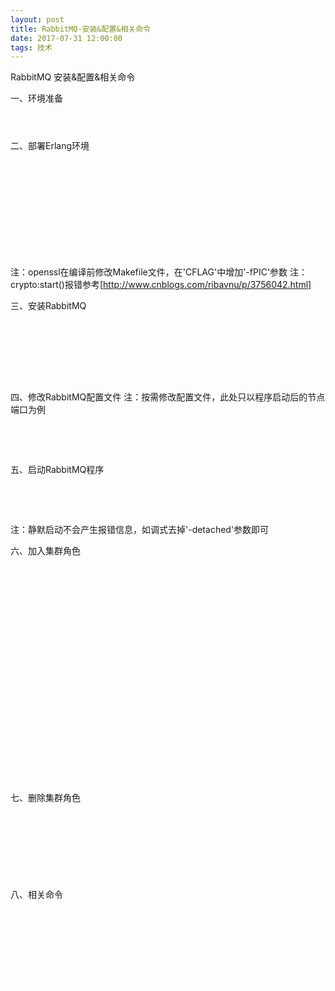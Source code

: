 ```yaml
---
layout: post
title: RabbitMQ-安装&配置&相关命令
date: 2017-07-31 12:00:00
tags: 技术
---
```

RabbitMQ 安装&配置&相关命令

一、环境准备

<font color=white>

```
	yum -y install make gcc gcc-c++ kernel-devel m4 ncurses-devel openssl-devel
```

</font>

二、部署Erlang环境

<font color=white>

```
	wget http://erlang.org/download/otp_src_18.3.tar.gz
	
	tar xvf otp_src_18.3.tar.gz
	
	mv otp_src_18.3 erlang/ && cd erlang/

	./configure --prefix=/data/home/user00/playcrab/usr/erlang/ --with-ssl=/data/home/user00/playcrab/usr/openssl/ -enable-threads -enable-smmp-support -enable-kernel-poll --enable-hipe --without-javac
	
	make && make install
```

</font>

注：openssl在编译前修改Makefile文件，在'CFLAG'中增加'-fPIC'参数
注：crypto:start()报错参考[http://www.cnblogs.com/ribavnu/p/3756042.html]

三、安装RabbitMQ

<font color=white>

```
	yum install xmlto
	
	xz -d rabbitmq-server-generic-unix-3.6.5.tar.xz
	
	tar xf rabbitmq-server-generic-unix-3.6.5.tar
	
	cp rabbitmq-server-3.6.5 /data/home/user00/playcrab/usr/
```

</font>

四、修改RabbitMQ配置文件
注：按需修改配置文件，此处只以程序启动后的节点端口为例

<font color=white>

```
	配置文件路径：./rabbitmq-server-3.6.5/etc/rabbitmq/rabbitmq-env.conf
	
	节点端口：RABBITMQ_NODE_PORT=57000
```	

</font>

五、启动RabbitMQ程序

<font color=white>

```
	目录：./rabbitmq-server-3.6.5/sbin
	
	静默启动：rabbitmq-server -detached
```

</font>

注：静默启动不会产生报错信息，如调式去掉'-detached'参数即可

六、加入集群角色

<font color=white>

```
	1、将.erlang.cookie文件拷贝到即将要加入的主机上
	
	2、添加主机名：
		rabbitmq-1：
			vim /etc/hosts
			IP+hostname [rabbitmq-2的ip与主机名]
		rabbitmq-2：
			复制rabbitmq-1主机的hosts列表到本机
		[后加入集群的主机需要复制一份完整的rabbitmq-1主机的hosts]
	
	3、启动两台主机的RabbitMQ进程：
		rabbitmq-1：rabbitmq-server -detached
		rabbitmq-2：rabbitmq-server -detached
		
	4、以下操作在rabbitmq-2上执行：
		rabbitmqctl stop_app
		rabbitmqctl join_cluster rabbit@rabbitmq-1
		rabbitmqctl change_cluster_node_type ram [需确认加入ram或disk]
		rabbitmqctl start_app

	4、在rabbitmq-1上确认加入是否成功：
		rabbitmqctl cluster_status
```

</font>

七、删除集群角色

<font color=white>

```
	1、[删除节点]在rabbitmq-1上执行：
		rabbitmqctl forget_cluster_node xxxxxx [节点名称]

	2、[初始化节点]在rabbitmq-2上执行：
		rabbitmqctl stop_app
		rabbitmqctl reset
		rabbitmqctl start_app
```

</font>

八、相关命令

<font color=white>

```
	停止服务：rabbitmqctl stop
	添加用户：rabbitmqctl add_user admin 123456 [此处填写用户和密码]
	赋予权限：rabbitmqctl set_user_tags admin administrator [此处是管理员权限]
	创建虚拟组：rabbitmqctl add_vhost test [此处是虚拟组的名称]
	访问权限：rabbitmqctl set_permissions -p test admin '.*' '.*' '.*' [此处是虚拟组，用户，配置权，写入权，读取权]
```

</font>